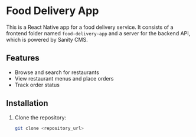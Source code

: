 # Food Delivery App

This is a React Native app for a food delivery service. It consists of a frontend folder named `food-delivery-app` and a server for the backend API, which is powered by Sanity CMS.

## Features

- Browse and search for restaurants
- View restaurant menus and place orders
- Track order status

## Installation

1. Clone the repository:

   ```bash
   git clone <repository_url>
   ```
